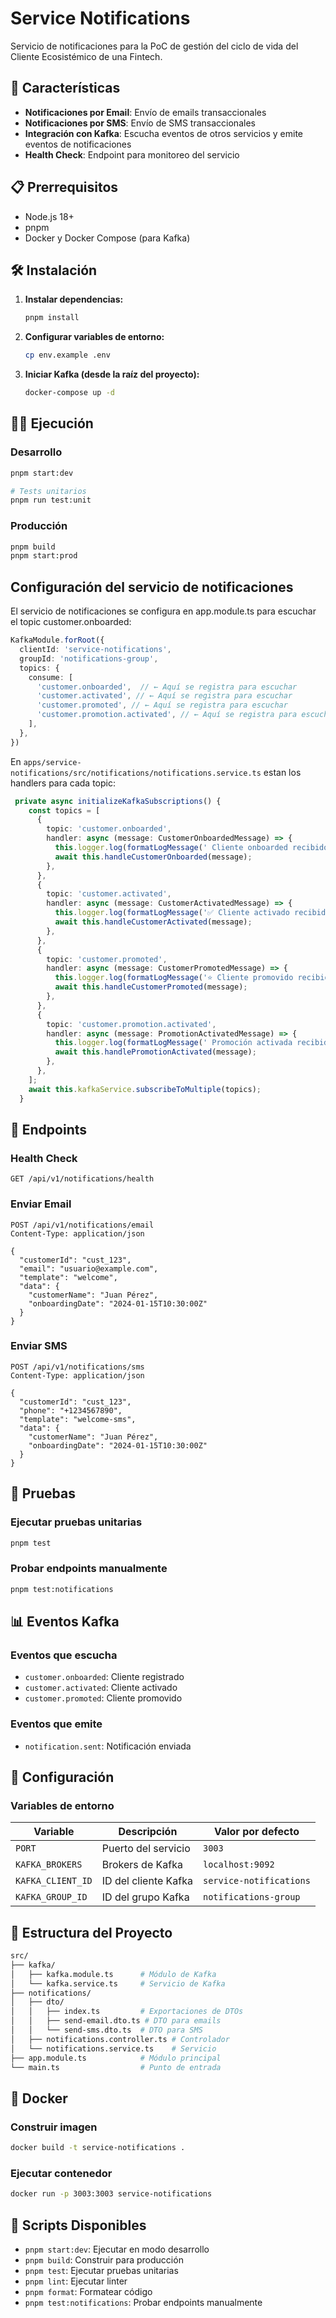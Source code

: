 # Service Notifications

Servicio de notificaciones para la PoC de gestión del ciclo de vida del Cliente Ecosistémico de una Fintech.

## 🚀 Características

- **Notificaciones por Email**: Envío de emails transaccionales
- **Notificaciones por SMS**: Envío de SMS transaccionales
- **Integración con Kafka**: Escucha eventos de otros servicios y emite eventos de notificaciones
- **Health Check**: Endpoint para monitoreo del servicio

## 📋 Prerrequisitos

- Node.js 18+
- pnpm
- Docker y Docker Compose (para Kafka)

## 🛠️ Instalación

1. **Instalar dependencias:**

   ```bash
   pnpm install
   ```

2. **Configurar variables de entorno:**

   ```bash
   cp env.example .env
   ```

3. **Iniciar Kafka (desde la raíz del proyecto):**

   ```bash
   docker-compose up -d
   ```

## 🏃‍♂️ Ejecución

### Desarrollo

```bash
pnpm start:dev

# Tests unitarios
pnpm run test:unit
```

### Producción

```bash
pnpm build
pnpm start:prod
```

## Configuración del servicio de notificaciones

El servicio de notificaciones se configura en app.module.ts para escuchar el topic customer.onboarded:

```ts
KafkaModule.forRoot({
  clientId: 'service-notifications',
  groupId: 'notifications-group',
  topics: {
    consume: [
      'customer.onboarded',  // ← Aquí se registra para escuchar
      'customer.activated', // ← Aquí se registra para escuchar
      'customer.promoted', // ← Aquí se registra para escuchar
      'customer.promotion.activated', // ← Aquí se registra para escuchar
    ],
  },
})
```

En `apps/service-notifications/src/notifications/notifications.service.ts` estan los handlers para cada topic:

```ts
 private async initializeKafkaSubscriptions() {
    const topics = [
      {
        topic: 'customer.onboarded',
        handler: async (message: CustomerOnboardedMessage) => {
          this.logger.log(formatLogMessage(' Cliente onboarded recibido:', message));
          await this.handleCustomerOnboarded(message);
        },
      },
      {
        topic: 'customer.activated',
        handler: async (message: CustomerActivatedMessage) => {
          this.logger.log(formatLogMessage('✅ Cliente activado recibido:', message));
          await this.handleCustomerActivated(message);
        },
      },
      {
        topic: 'customer.promoted',
        handler: async (message: CustomerPromotedMessage) => {
          this.logger.log(formatLogMessage('⭐ Cliente promovido recibido:', message));
          await this.handleCustomerPromoted(message);
        },
      },
      {
        topic: 'customer.promotion.activated',
        handler: async (message: PromotionActivatedMessage) => {
          this.logger.log(formatLogMessage(' Promoción activada recibida:', message));
          await this.handlePromotionActivated(message);
        },
      },
    ];
    await this.kafkaService.subscribeToMultiple(topics);
  }
```

## 📡 Endpoints

### Health Check

```http
GET /api/v1/notifications/health
```

### Enviar Email

```http
POST /api/v1/notifications/email
Content-Type: application/json

{
  "customerId": "cust_123",
  "email": "usuario@example.com",
  "template": "welcome",
  "data": {
    "customerName": "Juan Pérez",
    "onboardingDate": "2024-01-15T10:30:00Z"
  }
}
```

### Enviar SMS

```http
POST /api/v1/notifications/sms
Content-Type: application/json

{
  "customerId": "cust_123",
  "phone": "+1234567890",
  "template": "welcome-sms",
  "data": {
    "customerName": "Juan Pérez",
    "onboardingDate": "2024-01-15T10:30:00Z"
  }
}
```

## 🧪 Pruebas

### Ejecutar pruebas unitarias

```bash
pnpm test
```

### Probar endpoints manualmente

```bash
pnpm test:notifications
```

## 📊 Eventos Kafka

### Eventos que escucha

- `customer.onboarded`: Cliente registrado
- `customer.activated`: Cliente activado
- `customer.promoted`: Cliente promovido

### Eventos que emite

- `notification.sent`: Notificación enviada

## 🔧 Configuración

### Variables de entorno

| Variable | Descripción | Valor por defecto |
|----------|-------------|-------------------|
| `PORT` | Puerto del servicio | `3003` |
| `KAFKA_BROKERS` | Brokers de Kafka | `localhost:9092` |
| `KAFKA_CLIENT_ID` | ID del cliente Kafka | `service-notifications` |
| `KAFKA_GROUP_ID` | ID del grupo Kafka | `notifications-group` |

## 📁 Estructura del Proyecto

```bash
src/
├── kafka/
│   ├── kafka.module.ts      # Módulo de Kafka
│   └── kafka.service.ts     # Servicio de Kafka
├── notifications/
│   ├── dto/
│   │   ├── index.ts         # Exportaciones de DTOs
│   │   ├── send-email.dto.ts # DTO para emails
│   │   └── send-sms.dto.ts  # DTO para SMS
│   ├── notifications.controller.ts # Controlador
│   └── notifications.service.ts    # Servicio
├── app.module.ts            # Módulo principal
└── main.ts                  # Punto de entrada
```

## 🐳 Docker

### Construir imagen

```bash
docker build -t service-notifications .
```

### Ejecutar contenedor

```bash
docker run -p 3003:3003 service-notifications
```

## 📝 Scripts Disponibles

- `pnpm start:dev`: Ejecutar en modo desarrollo
- `pnpm build`: Construir para producción
- `pnpm test`: Ejecutar pruebas unitarias
- `pnpm lint`: Ejecutar linter
- `pnpm format`: Formatear código
- `pnpm test:notifications`: Probar endpoints manualmente
